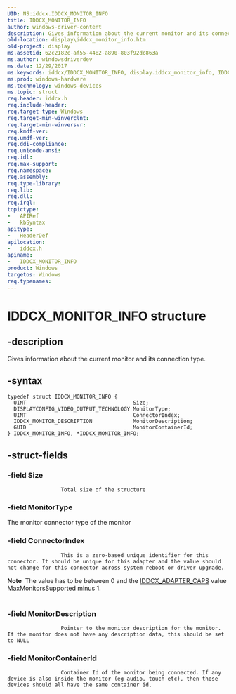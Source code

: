 ```yaml
---
UID: NS:iddcx.IDDCX_MONITOR_INFO
title: IDDCX_MONITOR_INFO
author: windows-driver-content
description: Gives information about the current monitor and its connection type.
old-location: display\iddcx_monitor_info.htm
old-project: display
ms.assetid: 62c2182c-af55-4482-a890-803f92dc863a
ms.author: windowsdriverdev
ms.date: 12/29/2017
ms.keywords: iddcx/IDDCX_MONITOR_INFO, display.iddcx_monitor_info, IDDCX_MONITOR_INFO structure [Display Devices], IDDCX_MONITOR_INFO
ms.prod: windows-hardware
ms.technology: windows-devices
ms.topic: struct
req.header: iddcx.h
req.include-header: 
req.target-type: Windows
req.target-min-winverclnt: 
req.target-min-winversvr: 
req.kmdf-ver: 
req.umdf-ver: 
req.ddi-compliance: 
req.unicode-ansi: 
req.idl: 
req.max-support: 
req.namespace: 
req.assembly: 
req.type-library: 
req.lib: 
req.dll: 
req.irql: 
topictype:
-	APIRef
-	kbSyntax
apitype:
-	HeaderDef
apilocation:
-	iddcx.h
apiname:
-	IDDCX_MONITOR_INFO
product: Windows
targetos: Windows
req.typenames: 
---
```


# IDDCX_MONITOR_INFO structure


## -description


Gives information about the current monitor and its connection type.
             


## -syntax


````
typedef struct IDDCX_MONITOR_INFO {
  UINT                                  Size;
  DISPLAYCONFIG_VIDEO_OUTPUT_TECHNOLOGY MonitorType;
  UINT                                  ConnectorIndex;
  IDDCX_MONITOR_DESCRIPTION             MonitorDescription;
  GUID                                  MonitorContainerId;
} IDDCX_MONITOR_INFO, *IDDCX_MONITOR_INFO;
````


## -struct-fields




### -field Size


                     Total size of the structure
                 


### -field MonitorType

The monitor connector type of the monitor
                 


### -field ConnectorIndex


                     This is a zero-based unique identifier for this connector. It should be unique for this adapter and the value should not change for this connector across system reboot or driver upgrade. 
<div class="alert"><b>Note</b>  The value has to be between 0 and the <a href="..\iddcx\ns-iddcx-iddcx_adapter_caps.md">IDDCX_ADAPTER_CAPS</a> value MaxMonitorsSupported minus 1.
                 </div><div> </div>

### -field MonitorDescription


                     Pointer to the monitor description for the monitor. If the monitor does not have any description data, this should be set to NULL
                 


### -field MonitorContainerId


                     Container Id of the monitor being connected. If any device is also inside the monitor (eg audio, touch etc), then those devices should all have the same container id.
                 

